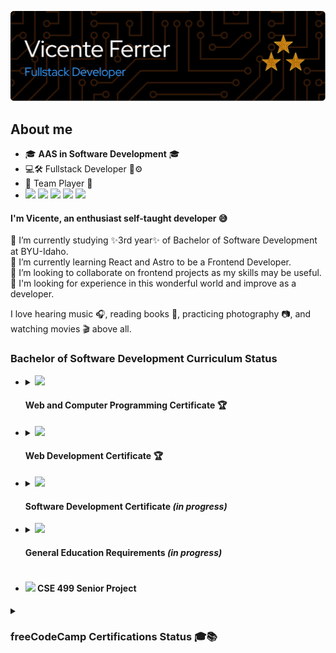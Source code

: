 <!--
**vicentemferrer/vicentemferrer** is a ✨ _special_ ✨ repository because its `README.md` (this file) appears on your GitHub profile.
-->

![Header](/images/header.png)

## About me

- 🎓 **AAS in Software Development** 🎓
- 💻🛠️ Fullstack Developer 🎨⚙️
- 🤝 Team Player 🚀
- <img src="https://cdn.jsdelivr.net/gh/devicons/devicon@latest/icons/nextjs/nextjs-original.svg" width='12' />
  <img src="https://cdn.jsdelivr.net/gh/devicons/devicon@latest/icons/react/react-original.svg" width='12' />
  <img src="https://cdn.jsdelivr.net/gh/devicons/devicon@latest/icons/nodejs/nodejs-original.svg" width='12' />
  <img src="https://cdn.jsdelivr.net/gh/devicons/devicon@latest/icons/mongodb/mongodb-original.svg" width='12' />
  <img src="https://cdn.jsdelivr.net/gh/devicons/devicon@latest/icons/postgresql/postgresql-original.svg" width='12' />

#### I'm Vicente, an enthusiast self-taught developer 😅

🔭 I’m currently studying ✨3rd year✨ of Bachelor of Software Development at BYU-Idaho. <br />
🌱 I’m currently learning React and Astro to be a Frontend Developer. <br />
👯 I’m looking to collaborate on frontend projects as my skills may be useful. <br />
🌟 I'm looking for experience in this wonderful world and improve as a developer. <br />

I love hearing music 🎧, reading books 📖, practicing photography 📷, and watching movies 🎬 above all.

### Bachelor of Software Development Curriculum Status

- <details>
    <summary><img src='https://geps.dev/progress/100' /> <h4>Web and Computer Programming Certificate 🏆</h4></summary>
      
  | Course ID   | Course                           | Language                | Term Completion |      
  |-------------|----------------------------------|-------------------------|-----------------|
  |   CSE 110   | Programming with Building Blocks | Python                  | **Winter 2023** |
  |   CSE 111   | Programming with Functions       | Python                  | **Spring 2023** |
  |   WDD 130   | Web Fundamentals                 | HTML & CSS              | **Spring 2023** |
  |   CSE 210   | Programming with Classes         | C#                      | **Fall 2023**   |
  |   CSE 121B  | Javascript Language              | Javascript              | **Fall 2023**   |
  |   WDD 230   | Web Frontend Development 1       | HTML & CSS & Javascript | **Winter 2024** |
  |  GS 170     | Career Development               |                         | **Fall 2023**   |

  </details>

- <details>
    <summary><img src='https://geps.dev/progress/100' /> <h4>Web Development Certificate 🏆</h4></summary>
      
  | Course ID   | Course                           | Language                | Frameworks and Tools                                | Term Completion |      
  |-------------|----------------------------------|-------------------------|-----------------------------------------------------|-----------------|
  |   CIT 111   | Introduction to Databases        | SQL                     | MySQL Server and MySQL Workbench                    | **Fall 2023**   | 
  |   WDD 330   | Web Frontend Development 2       | HTML & CSS & Javascript | Vite, Trello and Netlify                            | **Fall 2024**   | 
  |   CSE 340   | Web Backend Development          | Javascript              | Node.js, Express, PostgreSQL, pgAdmin and Render    | **Fall 2024**   | 
  |   CSE 341   | Web Services                     | Javascript              | Node.js, Express, MongoDB, MongoDB Atlas and Render | **Fall 2024**   |
  |   WDD 430   | Web Full-stack Development       | HTML & CSS & Javascript | Next.js, PostgreSQL, GitHub Projects and Vercel     | **Winter 2025** |

  </details>

- <details>
    <summary><img src='https://geps.dev/progress/17' /> <h4>Software Development Certificate <i>(in progress)</i></h4></summary>
      
  | Course ID   | Course                           | Language                | Frameworks and Tools                                | Term Completion |      
  |-------------|----------------------------------|-------------------------|-----------------------------------------------------|-----------------|
  |   CSE 212   | Programming w/Data Struct        | C#                      |                                                     | **Winter 2025** |
  |   CSE 270   | Software Testing                 |                         |                                                     | *Spring 2025*   |
  |   CSE 300   | Professional Readiness           |                         |                                                     | *Spring 2025*   |
  |   CSE 310   | Applied Programming              |                         |                                                     | *Spring 2025*   |
  |   CSE 325   | .NET Software Development        |                         |                                                     | *Spring 2025*   |
  |   CSE 370   | Software Eng. Principles         |                         |                                                     | *Fall 2025*     |

  </details>

- <details>
    <summary><img src='https://geps.dev/progress/82' /> <h4>General Education Requirements <i>(in progress)</i></h4></summary>
      
  | Course ID   | Course                                        | Term Completion |
  |-------------|-----------------------------------------------|-----------------|
  |  PC 101     | Life Skills                                   | **Spring 2022** |
  |  PC 102     | Professional Skills                           | **Fall 2022**   |
  |  PC 103     | University Skills                             | **Winter 2023** |
  |  ENG 150    | Writing and Reasoning Foundations             | **Winter 2024** |
  |  MATH 108X  | Math for the Real World                       | **Winter 2024** |
  |  REL 200C   | The Eternal Family                            | **Fall 2022**   |
  |  REL 225C   | Foundations of the Restoration                | **Fall 2022**   |
  |  REL 250C   | Jesus Christ Everlasting Gospel               | **Fall 2023**   |
  |  REL 275C   | Teachings and Doctrines of the Book of Mormon | **Spring 2022** |
  |  REL 121    | The Book of Mormon (1 Nephi to Alma 30)       | **Fall 2022**   |
  |  REL 122    | The Book of Mormon (Alma 30 to Moroni)        | **Winter 2022** |
  |  REL 211    | The New Testament                             | **Winter 2023** |
  |  BUS 301    | Advanced Writing in Professional Contexts     | **Fall 2024**   |
  |  FCS 160    | Home and Family Resource Management           | **Winter 2025** |
  |  BUS 321    | Organizational Leadership                     | *Spring 2025*   |
  |  GESCI 110  | Sustaining Human Life                         | *Spring 2025*   |
  |  HUM 110    | Discovery and Discernment Through the Arts    | *Fall 2025*     |
  |  PEACE 101  | * Conflict and Peace                          |                 |
  |  PUBH 132   | * Personal Health and Wellness                |                 |

  </details>

- #### ![](https://geps.dev/progress/0) CSE 499 Senior Project

<details>
  <summary>
    <h3>freeCodeCamp Certifications Status 🎓📚</h3>
  </summary>

#### Responsive Web Design

![](https://geps.dev/progress/100)
| Certificate Projects | Project URL | Completed? |
|----------------------------------|----------------------------|---------------------------|
| Survey Form | [Open ↗][survey_link] | <ul><li>[X] YES</li></ul> |
| Tribute Page | [Open ↗][tribute_link] | <ul><li>[X] YES</li></ul> |
| Technical Documentation Page | [Open ↗][docs_link] | <ul><li>[X] YES</li></ul> |
| Product Landing Page | [Open ↗][landing_link] | <ul><li>[X] YES</li></ul> |
| Personal Portfolio Webpage | [Open ↗][portfolio_link] | <ul><li>[X] YES</li></ul> |

[survey_link]: https://vicentemferrer.github.io/build-a-survey-form/
[tribute_link]: https://vicentemferrer.github.io/build-a-tribute-page/
[docs_link]: https://vicentemferrer.github.io/build-a-technical-documentation-page/
[landing_link]: https://vicentemferrer.github.io/build-a-product-landing-page/
[portfolio_link]: https://vicentemferrer.000webhostapp.com/

#### JavaScript Algorithms and Data Structures

![](https://geps.dev/progress/100)
| Certificate Projects | Project URL | Completed? |
|----------------------------------|----------------------------|---------------------------|
| Palindrome Checker | Not Available | <ul><li>[X] YES</li></ul> |
| Roman Numeral Converter | Not Available | <ul><li>[X] YES</li></ul> |
| Caesars Cipher | Not Available | <ul><li>[X] YES</li></ul> |
| Telephone Number Validator | Not Available | <ul><li>[X] YES</li></ul> |
| Cash Register | Not Available | <ul><li>[X] YES</li></ul> |

#### Front End Development Libraries

![](https://geps.dev/progress/100)
| Certificate Projects | Project URL | Completed? |
|----------------------------------|----------------------------|---------------------------|
| Build a Random Quote Machine | [Open ↗][rand_quot_link] | <ul><li>[X] YES</li></ul> |
| Build a Markdown Previewer | [Open ↗][md_prev_link] | <ul><li>[X] YES</li></ul> |
| Build a Drum Machine | [Open ↗][drum_mach_link] | <ul><li>[X] YES</li></ul> |
| Build a JavaScript Calculator | [Open ↗][js_calc_link] | <ul><li>[X] YES</li></ul> |
| Build a 25 + 5 Clock | [Open ↗][pomodoro_link] | <ul><li>[X] YES</li></ul> |

[rand_quot_link]: https://vicentemferrer.github.io/random-quote-machine.v2/
[md_prev_link]: https://vicentemferrer.github.io/markdown-previewer/
[drum_mach_link]: https://vicentemferrer.github.io/react-drum-machine/
[js_calc_link]: https://vicentemferrer.github.io/javascript-calculator/
[pomodoro_link]: https://vicentemferrer.github.io/pomodoro-clock/

#### Data Visualization

![](https://geps.dev/progress/20)
| Certificate Projects | Project URL | Completed? |
|-----------------------------------------|-----------------------------|---------------------------|
| Visualize Data with a Bar Chart | [Open ↗][bar_link] | <ul><li>[X] YES</li></ul> |
| Visualize Data with a Scatterplot Graph | [In progress][scatter_link] | <ul><li>[ ] NO</li></ul> |
| Visualize Data with a Heat Map | [In progress][map_link] | <ul><li>[ ] NO</li></ul> |
| Visualize Data with a Choropleth Map | [In progress][choro_link] | <ul><li>[ ] NO</li></ul> |
| Visualize Data with a Treemap Diagram | [In progress][diagram_link] | <ul><li>[ ] NO</li></ul> |

[bar_link]: https://vicentemferrer.github.io/gdp-bar-chart/
[scatter_link]: https://vicentemferrer.github.io/doping-scatterplot-graph/
[map_link]: ""
[choro_link]: ""
[diagram_link]: ""

#### Back End Development and APIs

![](https://geps.dev/progress/40)
| Certificate Projects | Project URL | Completed? |
|-----------------------------------------|------------------------------|---------------------------|
| Timestamp Microservice | [Open ↗][timestamp_link] | <ul><li>[X] YES</li></ul> |
| Request Header Parser Microservice | [Open ↗][header_link] | <ul><li>[X] YES</li></ul> |
| URL Shortener Microservice | [In progress][url_link] | <ul><li>[ ] NO</li></ul> |
| Exercise Tracker | [In progress][tracker_link] | <ul><li>[ ] NO</li></ul> |
| File Metadata Microservice | [In progress][metadata_link] | <ul><li>[ ] NO</li></ul> |

[timestamp_link]: https://timestamp-microservice-htso.onrender.com/
[header_link]: https://headerparser-microservice-ay61.onrender.com/
[url_link]: ""
[tracker_link]: ""
[metadata_link]: ""

#### Foundational C# with Microsoft

![](https://geps.dev/progress/71)
| Modules | Module Units | Completed? |
|----------------------------------------------------|--------------|---------------------------|
| Write Your First Code Using C# | 7 | <ul><li>[X] YES</li></ul> |
| Create and Run Simple C# Console Applications | 8 | <ul><li>[X] YES</li></ul> |
| Add Logic to C# Console Applications | 8 | <ul><li>[X] YES</li></ul> |
| Work with Variable Data in C# Console Applications | 8 | <ul><li>[X] YES</li></ul> |
| Create Methods in C# Console Applications | 6 | <ul><li>[X] YES</li></ul> |
| Debug C# Console Applications | 7 | <ul><li>[ ] NO</li></ul> |
| Foundational C# with Microsoft Certification Exam | 1 | <ul><li>[ ] NO</li></ul> |

</details>
